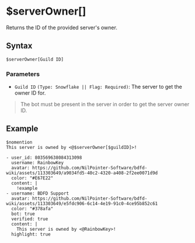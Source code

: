 # $serverOwner[]
Returns the ID of the provided server's owner.

## Syntax
```
$serverOwner[Guild ID]
```

### Parameters 
- `Guild ID` `(Type: Snowflake || Flag: Required)`: The server to get the owner ID for.

> The bot must be present in the server in order to get the server owner ID.

## Example
```
$nomention
This server is owned by <@$serverOwner[$guildID]>!
```

``` discord yaml
- user_id: 803569638084313098
  username: RainbowKey
  avatar: https://github.com/NilPointer-Software/bdfd-wiki/assets/113303649/a9034fd5-40c2-4320-a408-2f2ee0071d9d
  color: "#E67E22"
  content: |
    !example
- username: BDFD Support
  avatar: https://github.com/NilPointer-Software/bdfd-wiki/assets/113303649/e5fdc906-6c14-4e19-91c0-4ce95b852c61
  color: "#378afa"
  bot: true
  verified: true
  content: |
    This server is owned by <@RainbowKey>!
  highlight: true
```
